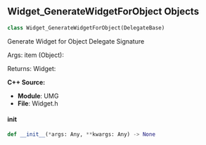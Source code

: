 ## Widget_GenerateWidgetForObject Objects

```python
class Widget_GenerateWidgetForObject(DelegateBase)
```

Generate Widget for Object  Delegate Signature

Args:
    item (Object): 

Returns:
    Widget:

**C++ Source:**

- **Module**: UMG
- **File**: Widget.h

<a id="unreal.Widget_GenerateWidgetForObject.__init__"></a>

#### __init__

```python
def __init__(*args: Any, **kwargs: Any) -> None
```

<a id="unreal.Widget_GenerateWidgetForString"></a>